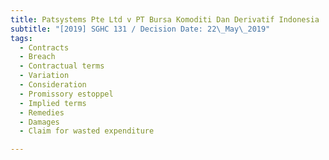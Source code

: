 ```yaml
---
title: Patsystems Pte Ltd v PT Bursa Komoditi Dan Derivatif Indonesia
subtitle: "[2019] SGHC 131 / Decision Date: 22\_May\_2019"
tags:
  - Contracts
  - Breach
  - Contractual terms
  - Variation
  - Consideration
  - Promissory estoppel
  - Implied terms
  - Remedies
  - Damages
  - Claim for wasted expenditure

---
```

